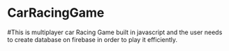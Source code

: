 # CarRacingGame
#This is multiplayer car Racing Game built in javascript and the user needs to create database on firebase in order to play it efficiently.